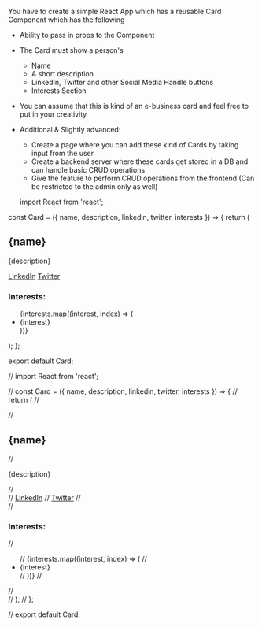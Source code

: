You have to create a simple React App which has a reusable Card Component which has the following
 - Ability to pass in props to the Component
 - The Card must show a person's
    - Name
    - A short description
    - LinkedIn, Twitter and other Social Media Handle buttons
    - Interests Section
 - You can assume that this is kind of an e-business card and feel free to put in your creativity
 - Additional & Slightly advanced:
    - Create a page where you can add these kind of Cards by taking input from the user
    - Create a backend server where these cards get stored in a DB and can handle basic CRUD operations
    - Give the feature to perform CRUD operations from the frontend (Can be restricted to the admin only as well)
  
   import React from 'react';

const Card = ({ name, description, linkedin, twitter, interests }) => {
    return (
        <div className="card">
            <h2>{name}</h2>
            <p>{description}</p>
            <div className="social-media">
                <a href={linkedin} target="_blank" rel="noopener noreferrer">LinkedIn</a>
                <a href={twitter} target="_blank" rel="noopener noreferrer">Twitter</a>
            </div>
            <h3>Interests:</h3>
            <ul>
                {interests.map((interest, index) => (
                    <li key={index}>{interest}</li>
                ))}
            </ul>
        </div>
    );
};

export default Card;



// import React from 'react';

// const Card = ({ name, description, linkedin, twitter, interests }) => {
//     return (
//         <div className="card">
//             <h2>{name}</h2>
//             <p>{description}</p>
//             <div className="social-media">
//                 <a href={linkedin} target="_blank" rel="noopener noreferrer">LinkedIn</a>
//                 <a href={twitter} target="_blank" rel="noopener noreferrer">Twitter</a>
//             </div>
//             <h3>Interests:</h3>
//             <ul>
//                 {interests.map((interest, index) => (
//                     <li key={index}>{interest}</li>
//                 ))}
//             </ul>
//         </div>
//     );
// };

// export default Card;
